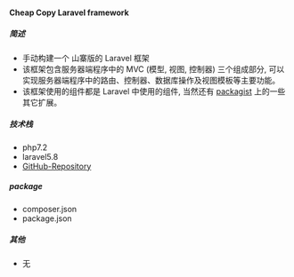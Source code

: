 #### Cheap Copy Laravel framework

#####  简述

+ 手动构建一个 山寨版的 Laravel 框架
+ 该框架包含服务器端程序中的 MVC (模型, 视图, 控制器) 三个组成部分, 可以实现服务器端程序中的路由、控制器、数据库操作及视图模板等主要功能。
+ 该框架使用的组件都是 Laravel 中使用的组件, 当然还有 [packagist](https://packagist.org/) 上的一些其它扩展。


##### 技术栈

+ php7.2
+ laravel5.8
+ [GitHub-Repository](https://github.com/undefinedobj/LearnLara)

##### package

+ composer.json
+ package.json

##### 其他

+ 无